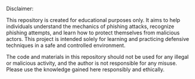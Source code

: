 Disclaimer:

This repository is created for educational purposes only. It aims to help individuals understand the mechanics of phishing attacks, recognize phishing attempts, and learn how to protect themselves from malicious actors. This project is intended solely for learning and practicing defensive techniques in a safe and controlled environment.

The code and materials in this repository should not be used for any illegal or malicious activity, and the author is not responsible for any misuse. Please use the knowledge gained here responsibly and ethically.
